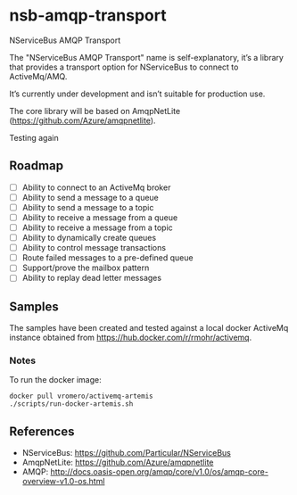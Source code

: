 # nsb-amqp-transport
NServiceBus AMQP Transport

The "NServiceBus AMQP Transport" name is self-explanatory, it’s a library that provides a transport option for NServiceBus to connect to ActiveMq/AMQ. 

It’s currently under development and isn’t suitable for production use.

The core library will be based on AmqpNetLite (https://github.com/Azure/amqpnetlite).

Testing again

## Roadmap 

- [ ] Ability to connect to an ActiveMq broker
- [ ] Ability to send a message to a queue
- [ ] Ability to send a message to a topic
- [ ] Ability to receive a message from a queue
- [ ] Ability to receive a message from a topic
- [ ] Ability to dynamically create queues
- [ ] Ability to control message transactions
- [ ] Route failed messages to a pre-defined queue
- [ ] Support/prove the mailbox pattern
- [ ] Ability to replay dead letter messages

## Samples

The samples have been created and tested against a local docker ActiveMq instance obtained from https://hub.docker.com/r/rmohr/activemq.

### Notes

To run the docker image:
```
docker pull vromero/activemq-artemis
./scripts/run-docker-artemis.sh
```

## References

- NServiceBus: https://github.com/Particular/NServiceBus
- AmqpNetLite: https://github.com/Azure/amqpnetlite
- AMQP: http://docs.oasis-open.org/amqp/core/v1.0/os/amqp-core-overview-v1.0-os.html
